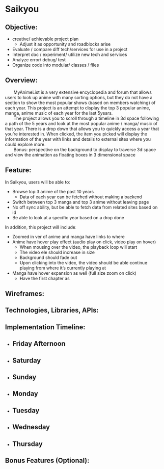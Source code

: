 # Saikyou


## Objective: ##


* creative/ achievable project plan
    * Adjust it as opportunity and roadblocks arise
* Evaluate / compare diff tech/services for use in a project
* Interpret doc / experiment/ utilize new tech and services
* Analyze error/ debug/ test
* Organize code into modular/ classes / files

## Overview: ##


&nbsp;&nbsp;&nbsp;&nbsp;&nbsp;&nbsp; MyAnimeList is a very extensive encyclopedia and forum that allows users to look up anime with many sorting options, but they do not have a section to show the most popular shows (based on members watching) of each year. This project is an attempt to display the top 3 popular anime, manga, anime music of each year for the last 5years.
<br />
&nbsp;&nbsp;&nbsp;&nbsp;&nbsp;&nbsp; The project allows you to scroll through a timeline in 3d space following a path of the 5 years and look at the most popular anime / manga/ music of that year. There is a drop down that allows you to quickly access a year that you’re interested in. When clicked, the item you picked will display the information of the year with links and details to external sites where you could explore more.
<br/>
&nbsp;&nbsp;&nbsp;&nbsp;&nbsp;&nbsp; Bonus: perspective on the background to display to traverse 3d space and view the animation as floating boxes in 3 dimensional space

## Feature: ##


In Saikyou, users will be able to:
- Browse top 3 anime of the past 10 years
	- Data of each year can be fetched without making a backend
- Switch between top 3 manga and top 3 anime without leaving page
- No off sync ability, but be able to fetch data from related sites based on id
- Be able to look at a specific year based on a drop done

In addition, this project will include:
- Zoomed in ver of anime and manga have links to where
- Anime have hover play effect (audio play on click, video play on hover)
	- When mousing over the video, the playback loop will start
	- The video ele should increase in size
	- Background should fade out
	- Upon clicking into the video, the video should be able continue playing from where it’s currently playing at
- Manga have hover expansion as well (full size zoom on click)
	- Have the first chapter as

## Wireframes: ##


## Technologies, Libraries, APIs: ##


## Implementation Timeline: ##


- Friday Afternoon
	-
- Saturday
	-
- Sunday
	-
- Monday
	-
- Tuesday
	-
- Wednesday
	-
- Thursday
	-
## Bonus Features (Optional): ##
